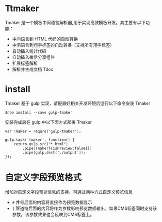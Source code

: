 # Ttmaker
Tmaker 是一个模板中间语言解析器,用于实现高效模板开发。其主要有以下功能：

* 中间语言到 HTML 代码的自动转换
* 中间语言到翔宇标签的自动转换（支持所有翔宇标签）
* 自动插入统计代码
* 自动插入微信分享组件
* 扩展标签解析
* 解析并生成文档 Tdoc

# install
Tmaker 基于 gulp 实现，请配置好相关开发环境后运行以下命令安装 Tmaker
```
$npm install --save gulp-tmaker
```
安装完成后在 gulp 中以下面方式部署 Tmaker

```
var Tmaker = requre('gulp-tmaker');

gulp.task('tmaker', function() {
	return gulp.src("*.html")
		.pipe(Tmaker({isPreview:false}))
		.pipe(gulp.dest('./output'));
});
```

# 自定义字段预览格式
增加对自定义字段预览信息的支持，可通过两种方式自定义预览信息
- `#` 井号后面的内容将直接作为预览数据显示
- `|` 管道符后面的内容将作为参数影响预览数据输出，如果CMS标签同时支持该参数，该参数效果也会反映到CMS标签上。
